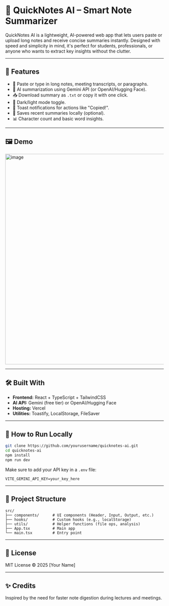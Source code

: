
# 📝 QuickNotes AI – Smart Note Summarizer

QuickNotes AI is a lightweight, AI-powered web app that lets users paste or upload long notes and receive concise summaries instantly. Designed with speed and simplicity in mind, it's perfect for students, professionals, or anyone who wants to extract key insights without the clutter.

---

## 🚀 Features

- 📄 Paste or type in long notes, meeting transcripts, or paragraphs.
- 🧠 AI summarization using Gemini API (or OpenAI/Hugging Face).
- 📥 Download summary as `.txt` or copy it with one click.
- 🌙 Dark/light mode toggle.
- 🔔 Toast notifications for actions like "Copied!".
- 💾 Saves recent summaries locally (optional).
- 📊 Character count and basic word insights.

---

## 🖼️ Demo

<img width="760" height="667" alt="image" src="https://github.com/user-attachments/assets/dea3f00b-35fc-4691-a09c-1b644f832ec0" />


---

## 🛠️ Built With

- **Frontend:** React + TypeScript + TailwindCSS  
- **AI API:** Gemini (free tier) or OpenAI/Hugging Face  
- **Hosting:** Vercel  
- **Utilities:** Toastify, LocalStorage, FileSaver

---

## 🧪 How to Run Locally

```bash
git clone https://github.com/yourusername/quicknotes-ai.git
cd quicknotes-ai
npm install
npm run dev
```

Make sure to add your API key in a `.env` file:

```env
VITE_GEMINI_API_KEY=your_key_here
```

---

## 📂 Project Structure

```
src/
├── components/      # UI components (Header, Input, Output, etc.)
├── hooks/           # Custom hooks (e.g., localStorage)
├── utils/           # Helper functions (file ops, analysis)
├── App.tsx          # Main app
└── main.tsx         # Entry point
```

---

## 📄 License

MIT License © 2025 [Your Name]

---

## ✨ Credits

Inspired by the need for faster note digestion during lectures and meetings.
